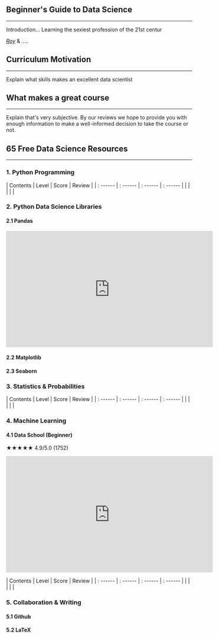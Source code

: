 ## Beginner's Guide to Data Science
--- 

Introduction...
Learning the sexiest profession of the 21st centur

*[Roy]()* & *.....*

## Curriculum Motivation
---
Explain what skills makes an excellent data scientist

## What makes a great course
---
Explain that's very subjective. By our reviews we hope to provide you with enough information to make a well-informed decision to take the course or not.

## 65 Free Data Science Resources
--- 

### 1. Python Programming

| Contents | Level | Score | Review |
| : ------ | : ------ | : ------ | : ------ | 
| | | | |


### 2. Python Data Science Libraries
#### 2.1 Pandas

<iframe width="560" height="315" src="https://www.youtube-nocookie.com/embed/3ZWuPVWq7p4?rel=0" frameborder="0" gesture="media" allow="encrypted-media" allowfullscreen></iframe>

#### 2.2 Matplotlib
#### 2.3 Seaborn

### 3. Statistics & Probabilities

| Contents | Level | Score | Review |
| : ------ | : ------ | : ------ | : ------ | 
| | | | |

### 4. Machine Learning

#### 4.1 Data School (Beginner)
★★★★★ 4.9/5.0 (1752)
<iframe width="560" height="315" src="https://www.youtube.com/embed/elojMnjn4kk?rel=0" frameborder="0" gesture="media" allow="encrypted-media" allowfullscreen></iframe>


| Contents | Level | Score | Review |
| : ------ | : ------ | : ------ | : ------ | 
| | | | |

### 5. Collaboration & Writing
#### 5.1 Github
#### 5.2 LaTeX


